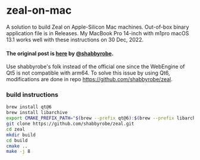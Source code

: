 # zeal-on-mac
A solution to build Zeal on Apple-Silicon Mac machines. Out-of-box binary application file is in Releases.
My MacBook Pro 14-inch with m1pro macOS 13.1 works well with these instructions on 30 Dec, 2022.

#### The original post is [here](https://github.com/zealdocs/zeal/issues/1372#issuecomment-1063588413) by [@shabbyrobe](https://github.com/shabbyrobe).

Use shabbyrobe's folk instead of the official one since the WebEngine of Qt5 is not compatible with arm64. To solve this issue by using Qt6, modifications are done in repo https://github.com/shabbyrobe/zeal.


### build instructions
```bash
brew install qt@6
brew install libarchive
export CMAKE_PREFIX_PATH="$(brew --prefix qt@6):$(brew --prefix libarchive)"
git clone https://github.com/shabbyrobe/zeal.git
cd zeal
mkdir build
cd build
cmake ..
make -j 8

```

